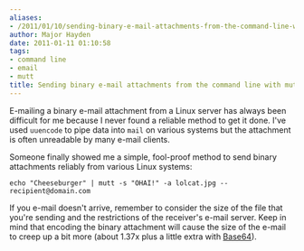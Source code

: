 ```yaml
---
aliases:
- /2011/01/10/sending-binary-e-mail-attachments-from-the-command-line-with-mutt/
author: Major Hayden
date: 2011-01-11 01:10:58
tags:
- command line
- email
- mutt
title: Sending binary e-mail attachments from the command line with mutt
---
```


E-mailing a binary e-mail attachment from a Linux server has always been difficult for me because I never found a reliable method to get it done. I've used `uuencode` to pipe data into `mail` on various systems but the attachment is often unreadable by many e-mail clients.

Someone finally showed me a simple, fool-proof method to send binary attachments reliably from various Linux systems:

```
echo "Cheeseburger" | mutt -s "OHAI!" -a lolcat.jpg -- recipient@domain.com
```

If you e-mail doesn't arrive, remember to consider the size of the file that you're sending and the restrictions of the receiver's e-mail server. Keep in mind that encoding the binary attachment will cause the size of the e-mail to creep up a bit more (about 1.37x plus a little extra with [Base64][1]).

 [1]: http://en.wikipedia.org/wiki/Base64#MIME